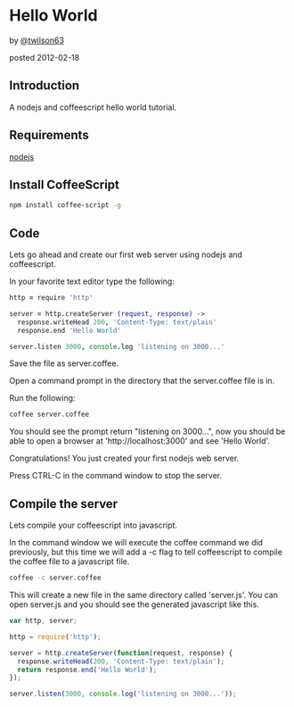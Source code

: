 # Hello World

by [@twilson63](http://twitter.com/twilson63)

posted 2012-02-18

## Introduction

A nodejs and coffeescript hello world tutorial.

## Requirements

[nodejs](http://nodejs.org)

## Install CoffeeScript

``` sh
npm install coffee-script -g
```

## Code

Lets go ahead and create our first web server using nodejs and coffeescript.

In your favorite text editor type the following:

``` coffeescript
http = require 'http'

server = http.createServer (request, response) ->
  response.writeHead 200, 'Content-Type: text/plain'
  response.end 'Hello World'

server.listen 3000, console.log 'listening on 3000...'
```

Save the file as server.coffee.

Open a command prompt in the directory that the server.coffee file is in.

Run the following:

``` sh
coffee server.coffee
```

You should see the prompt return "listening on 3000...", now you should be able to open a browser at 'http://localhost:3000' and see 'Hello World'.

Congratulations! You just created your first nodejs web server.

Press CTRL-C in the command window to stop the server.

## Compile the server

Lets compile your coffeescript into javascript.

In the command window we will execute the coffee command we did previously, but this time we will add a -c flag to tell coffeescript to compile the coffee file to a javascript file.

``` sh
coffee -c server.coffee
```

This will create a new file in the same directory called 'server.js'.  You can open server.js and you should see the generated javascript like this.

``` javascript
var http, server;

http = require('http');

server = http.createServer(function(request, response) {
  response.writeHead(200, 'Content-Type: text/plain');
  return response.end('Hello World');
});

server.listen(3000, console.log('listening on 3000...'));
```
